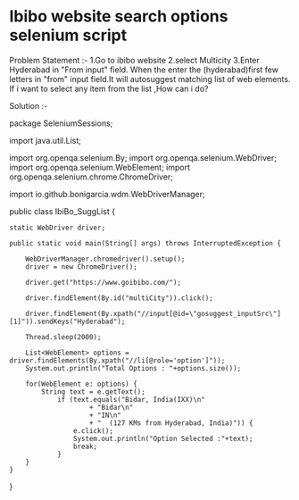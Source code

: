 # Ibibo website search options selenium script
Problem Statement :- 
1.Go to ibibo website
2.select Multicity
3.Enter Hyderabad in "From input" field.
When the enter the (hyderabad)first few letters in "from" input field.It will autosuggest matching list of web elements.
If i want to select any item from the list ,How can i do?

Solution :- 


package SeleniumSessions;

import java.util.List;

import org.openqa.selenium.By;
import org.openqa.selenium.WebDriver;
import org.openqa.selenium.WebElement;
import org.openqa.selenium.chrome.ChromeDriver;

import io.github.bonigarcia.wdm.WebDriverManager;

public class IbiBo_SuggList {

	static WebDriver driver;

	public static void main(String[] args) throws InterruptedException {

		WebDriverManager.chromedriver().setup();
		driver = new ChromeDriver();

		driver.get("https://www.goibibo.com/");
		
		driver.findElement(By.id("multiCity")).click();

		driver.findElement(By.xpath("//input[@id=\"gosuggest_inputSrc\"][1]")).sendKeys("Hyderabad");
		
		Thread.sleep(2000);		
		
		List<WebElement> options = driver.findElements(By.xpath("//li[@role='option']"));
		System.out.println("Total Options : "+options.size());
				
		for(WebElement e: options) {
			String text = e.getText();
				if (text.equals("Bidar, India(IXX)\n"
						+ "Bidar\n"
						+ "IN\n"
						+ "  (127 KMs from Hyderabad, India)")) {
					e.click();
					System.out.println("Option Selected :"+text);
					break;
				}
		}
	}

}
